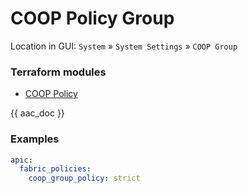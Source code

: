 # COOP Policy Group

Location in GUI:
`System` » `System Settings` » `COOP Group`

### Terraform modules

* [COOP Policy](https://registry.terraform.io/modules/netascode/coop-policy/aci/latest)

{{ aac_doc }}

### Examples

```yaml
apic:
  fabric_policies:
    coop_group_policy: strict
```
